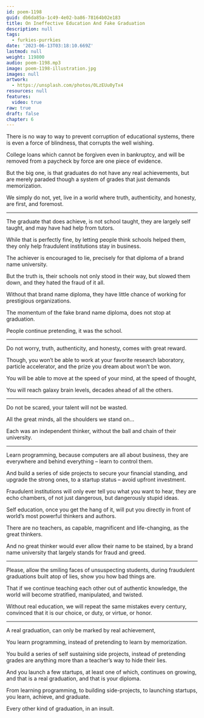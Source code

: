 ```yaml
---
id: poem-1198
guid: db6da85a-1c49-4e02-ba86-78164b02e183
title: On Ineffective Education And Fake Graduation
description: null
tags:
  - furkies-purrkies
date: '2023-06-13T03:18:10.669Z'
lastmod: null
weight: 119800
audio: poem-1198.mp3
image: poem-1198-illustration.jpg
images: null
artwork:
  - https://unsplash.com/photos/0LzEUu0yTx4
resources: null
features:
  video: true
raw: true
draft: false
chapter: 6
---
```



There is no way to way to prevent corruption of educational systems,
there is even a force of blindness, that corrupts the well wishing.

College loans which cannot be forgiven even in bankruptcy,
and will be removed from a paycheck by force are one piece of evidence.

But the big one, is that graduates do not have any real achievements,
but are merely paraded though a system of grades that just demands memorization.

We simply do not, yet, live in a world where truth, authenticity, and honesty,
are first, and foremost.

---

The graduate that does achieve, is not school taught,
they are largely self taught, and may have had help from tutors.

While that is perfectly fine, by letting people think schools helped them,
they only help fraudulent institutions stay in business.

The achiever is encouraged to lie,
precisely for that diploma of a brand name university.

But the truth is, their schools not only stood in their way,
but slowed them down, and they hated the fraud of it all.

Without that brand name diploma,
they have little chance of working for prestigious organizations.

The momentum of the fake brand name diploma,
does not stop at graduation.

People continue pretending,
it was the school.

---

Do not worry, truth, authenticity, and honesty,
comes with great reward.

Though, you won’t be able to work at your favorite research laboratory,
particle accelerator, and the prize you dream about won’t be won.

You will be able to move at the speed of your mind,
at the speed of thought,

You will reach galaxy brain levels,
decades ahead of all the others.

---

Do not be scared,
your talent will not be wasted.

All the great minds,
all the shoulders we stand on…

Each was an independent thinker,
without the ball and chain of their university.

---

Learn programming, because computers are all about business,
they are everywhere and behind everything – learn to control them.

And build a series of side projects to secure your financial standing,
and upgrade the strong ones, to a startup status – avoid upfront investment.

Fraudulent institutions will only ever tell you what you want to hear,
they are echo chambers, of not just dangerous, but dangerously stupid ideas.

Self education, once you get the hang of it,
will put you directly in front of world’s most powerful thinkers and authors.

There are no teachers,
as capable, magnificent and life-changing, as the great thinkers.

And no great thinker would ever allow their name to be stained,
by a brand name university that largely stands for fraud and greed.

---

Please, allow the smiling faces of unsuspecting students,
during fraudulent graduations built atop of lies, show you how bad things are.

That if we continue teaching each other out of authentic knowledge,
the world will become stratified, manipulated, and twisted.

Without real education, we will repeat the same mistakes every century,
convinced that it is our choice, or duty, or virtue, or honor.

---

A real graduation,
can only be marked by real achievement,

You learn programming,
instead of pretending to learn by memorization.

You build a series of self sustaining side projects,
instead of pretending grades are anything more than a teacher’s way to hide their lies.

And you launch a few startups, at least one of which, continues on growing,
and that is a real graduation, and that is your diploma.

From learning programming, to building side-projects, to launching startups,
you learn, achieve, and graduate.

Every other kind of graduation,
in an insult.
